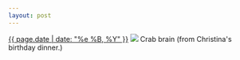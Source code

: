 ```yaml
---
layout: post
---
```


<p>
  <time><a href="/482">{{ page.date | date: "%e %B, %Y" }}</a></time>
  <a href="/482"><img src="{{ site.assets_url }}/482.jpg"/></a>
  <span>Crab brain (from Christina's birthday dinner.)</span>
</p>

